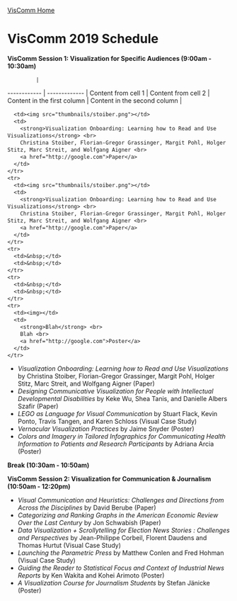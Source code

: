 [VisComm Home](/)

# VisComm 2019 Schedule

**VisComm Session 1: Visualization for Specific Audiences (9:00am - 10:30am)**

             |  
------------ | ------------- |
Content from cell 1 | Content from cell 2 |
Content in the first column | Content in the second column |

      <td><img src="thumbnails/stoiber.png"></td>
      <td>
        <strong>Visualization Onboarding: Learning how to Read and Use Visualizations</strong> <br> 
        Christina Stoiber, Florian-Gregor Grassinger, Margit Pohl, Holger Stitz, Marc Streit, and Wolfgang Aigner <br> 
        <a href="http://google.com">Paper</a>
      </td>
    </tr>
    <tr>
      <td><img src="thumbnails/stoiber.png"></td>
      <td>
        <strong>Visualization Onboarding: Learning how to Read and Use Visualizations</strong> <br> 
        Christina Stoiber, Florian-Gregor Grassinger, Margit Pohl, Holger Stitz, Marc Streit, and Wolfgang Aigner <br> 
        <a href="http://google.com">Paper</a>
      </td>
    </tr>
    <tr>
      <td>&nbsp;</td>
      <td>&nbsp;</td>
    </tr>
    <tr>
      <td>&nbsp;</td>
      <td>&nbsp;</td>
    </tr>
    <tr>
      <td><img></td>
      <td>
        <strong>Blah</strong> <br> 
        Blah <br> 
        <a href="http://google.com">Poster</a>
      </td>
    </tr>
  </tbody>
</table>

- *Visualization Onboarding: Learning how to Read and Use Visualizations* by Christina Stoiber, Florian-Gregor Grassinger, Margit Pohl, Holger Stitz, Marc Streit, and Wolfgang Aigner (Paper)
- *Designing Communicative Visualization for People with Intellectual Developmental Disabilities* by Keke Wu, Shea Tanis, and Danielle Albers Szafir (Paper)
- *LEGO as Language for Visual Communication* by Stuart Flack, Kevin Ponto, Travis Tangen, and Karen Schloss (Visual Case Study)
- *Vernacular Visualization Practices* by Jaime Snyder (Poster)
- *Colors and Imagery in Tailored Infographics for Communicating Health Information to Patients and Research Participants* by Adriana Arcia (Poster)

**Break (10:30am - 10:50am)**

**VisComm Session 2: Visualization for Communication & Journalism  (10:50am - 12:20pm)**

- *Visual Communication and Heuristics: Challenges and Directions from Across the Disciplines* by David Berube (Paper)
- *Categorizing and Ranking Graphs in the American Economic Review Over the Last Century* by Jon Schwabish (Paper)
- *Data Visualization + Scrollytelling for Election News Stories : Challenges and Perspectives* by Jean-Philippe Corbeil, Florent Daudens and Thomas Hurtut (Visual Case Study)
- *Launching the Parametric Press* by Matthew Conlen and Fred Hohman (Visual Case Study)
- *Guiding the Reader to Statistical Focus and Context of Industrial News Reports* by Ken Wakita and Kohei Arimoto (Poster)
- *A Visualization Course for Journalism Students* by Stefan Jänicke (Poster)
